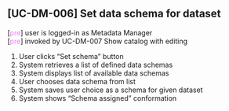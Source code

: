 [UC-DM-006] Set data schema for dataset
---

[<span style="color: violet;">pre</span>] user is logged-in as Metadata Manager<br/>
[<span style="color: violet;">pre</span>] invoked by UC-DM-007 Show catalog with editing

1. User clicks “Set schema” button
2. System retrieves a list of defined data schemas
3. System displays list of available data schemas
4. User chooses data schema from list
5. System saves user choice as a schema for given dataset
6. System shows “Schema assigned” conformation

